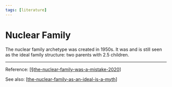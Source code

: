 ```yaml
---
tags: [literature]
---
```


# Nuclear Family

The nuclear family archetype was created in 1950s. It was and is still seen as the ideal family structure: two parents with 2.5 children.

---
Reference: [[§the-nuclear-family-was-a-mistake-2020]]

See also: [[the-nuclear-family-as-an-ideal-is-a-myth]]

[//begin]: # "Autogenerated link references for markdown compatibility"
[§the-nuclear-family-was-a-mistake-2020]: ../2-fleeting/§the-nuclear-family-was-a-mistake-2020 "The Nuclear Family Was a Mistake (2020)"
[the-nuclear-family-as-an-ideal-is-a-myth]: the-nuclear-family-as-an-ideal-is-a-myth "The Nuclear Family as an Ideal Is a Myth"
[//end]: # "Autogenerated link references"